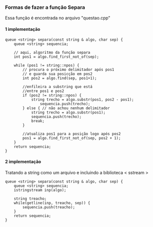 ### Formas de fazer a função Separa 
Essa função é encontrada no arquivo "questao.cpp"

#### 1 implementação
```
queue <string> separa(const string & algo, char sep) {
    queue <string> sequencia;

    // aqui, algoritmo da função separa
    int pos1 = algo.find_first_not_of(sep);

    while (pos1 != string::npos) {
        // procura o próximo delimitador após pos1
        // e guarda sua posicção em pos2
        int pos2 = algo.find(sep, pos1+1);

        //enfileira a substring que está
        //entre pos1 e pos2
        if (pos2 != string::npos) {
            string trecho = algo.substr(pos1, pos2 - pos1);
                sequencia.push(trecho);
        } else { // não achou nenhum delimitador
            string trecho = algo.substr(pos1);
            sequencia.push(trecho);
            break;
        }

        //atualiza pos1 para a posição logo após pos2
        pos1 = algo.find_first_not_of(sep, pos2 + 1);
    }
    return sequencia;
}
```

#### 2 implementação

Tratando a string como um arquivo e incluindo a biblioteca < sstream >
  
```
queue <string> separa(const string & algo, char sep) {
    queue <string> sequencia;
    istringstream inp(algo);
    
    string treacho;
    while(getline(inp, treacho, sep)) {
        sequencia.push(treacho);
    }
    return sequencia;
}
```
